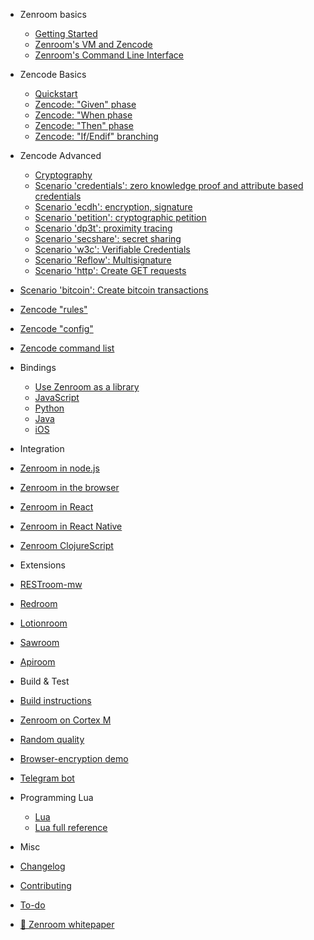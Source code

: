 
- Zenroom basics
  - [Getting Started](/)
  - [Zenroom's VM and Zencode](/pages/zencode-intro.md "Zencode cookbook intro")  
  - [Zenroom's Command Line Interface](/pages/how-to-exec.md "Execute")


- Zencode Basics
  - [Quickstart](/pages/zencode-cookbook-intro.md "Zencode Quickstart") 
  - [Zencode: "Given" phase](/pages/zencode-cookbook-given.md "Zencode cookbook Given")
  - [Zencode: "When phase](/pages/zencode-cookbook-when.md "Zencode cookbook When")
  - [Zencode: "Then" phase](/pages/zencode-cookbook-then.md "Zencode cookbook Then")
  - [Zencode: "If/Endif" branching](/pages/zencode-if-endif.md "Zencode branching")

- Zencode Advanced 
  - [Cryptography](/pages/zencode-crypto.md "Zencode")
  - [Scenario 'credentials': zero knowledge proof and attribute based credentials](/pages/zencode-scenario-credentials.md "Zencode credentials")
  - [Scenario 'ecdh': encryption, signature](/pages/zencode-scenarios-ecdh "Zencode ecdh")
  - [Scenario 'petition': cryptographic petition](/pages/zencode-scenarios-petition "Zencode petition")
  - [Scenario 'dp3t': proximity tracing](/pages/zencode-scenario-dp3t "Zencode petition")
  - [Scenario 'secshare': secret sharing](/pages/zencode-scenario-secShare "Zencode secret share")
  - [Scenario 'w3c': Verifiable Credentials](/pages/zencode-cookbook-w3c-vc "W3C Verifiable Credentials")
  - [Scenario 'Reflow': Multisignature](/pages/zencode-scenario-reflow "Reflow Multisignature")
  - [Scenario 'http': Create GET requests](/pages/zencode-scenarios-http.md "create GET requests")
 <!--- --->
  - [Scenario 'bitcoin': Create bitcoin transactions](/pages/zencode-scenarios-bitcoin.md "Create bitcoin transactions")  
  - [Zencode "rules"](/pages/zencode-rules.md "Zencode encoding and format rules")
  - [Zencode "config"](/pages/zenroom-config.md "Zenroom config")
  - [Zencode command list](/pages/zencode-list.md "Zencode command list")  

- Bindings
  - [ Use Zenroom as a library](/pages/how-to-embed.md "Embed") 
  - [JavaScript ](/pages/javascript.md "Use Zenroom in JavaScript")
  - [Python](/pages/python.md "Use Zenroom in JavaScript")
  - [Java](/pages/java.md "Use Zenroom in Java")
  - [iOS](/pages/ios.md "Use Zenroom in iOS")

- Integration
 - [Zenroom in node.js](/pages/zenroom-javascript1b.md "Use Zenroom in node.js")
 - [Zenroom in the browser](/pages/zenroom-javascript2b.md "Use Zenroom in the browser")
 - [Zenroom in React](/pages/zenroom-javascript3.md "Use Zenroom in React")
 - [Zenroom in React Native](/pages/zenroom-react-native.md "Use Zenroom in React Native")
 - [Zenroom ClojureScript](/pages/zenroom-clojurescript.md "Zenroom ClojureScript]") 

- Extensions
 - [RESTroom-mw](/pages/restroom-mw)
 - [Redroom](/ext/redroom)
 - [Lotionroom](/ext/lotionroom)
 - [Sawroom](/ext/sawroom)
 - [Apiroom](/pages/apiroom)


- Build & Test
 - [Build instructions](/pages/how-to-build.md "Build Zenroom")  
 - [Zenroom on Cortex M](/pages/cortex.md "Zenroom on Cortex M")
 - [Random quality](/pages/random.md "Random quality measurement")
 - [Browser-encryption demo](/pages/encrypt.md "Browser-encryption demo")
 - [Telegram bot](/pages/zenroomTelegramBotPython.md "Zenroom Telegram bot")



- Programming Lua
  - [Lua](/pages/lua.md "in Lua")
  - [Lua full reference](/pages/ldoc/o/README.md "in Lua") 
 
- Misc
 - [Changelog](CHANGELOG)
 - [Contributing](CONTRIBUTING)
 - [To-do](TODO)
 - [📄 Zenroom whitepaper](/pages/zenroom_whitepaper.pdf ':ignore')

<!--- comment example --->
